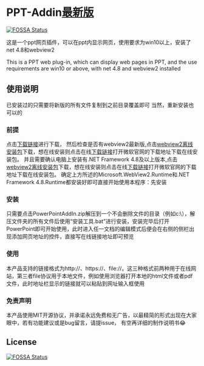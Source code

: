 # PPT-Addin[最新版](https://github.com/yuwenhui2020/PPT-Addin/releases)
[![FOSSA Status](https://app.fossa.com/api/projects/git%2Bgithub.com%2Fyuwenhui2020%2FPPT-Addin.svg?type=shield)](https://app.fossa.com/projects/git%2Bgithub.com%2Fyuwenhui2020%2FPPT-Addin?ref=badge_shield)

这是一个ppt网页插件，可以在ppt内显示网页，使用要求为win10以上，安装了net 4.8和webview2

This is a PPT web plug-in, which can display web pages in PPT, and the use requirements are win10 or above, with net 4.8 and webview2 installed
## 使用说明
已安装过的只需要将新版的所有文件复制到之前目录覆盖即可
当然，重新安装也可以的
### 前提
点击[下载链接](https://github.com/yuwenhui2020/PPT-Addin/releases/download/1.2/PowerPointAddIn.zip)进行下载，
然后检查是否有webview2最新版,点击[webview2离线安装包](https://msedge.sf.dl.delivery.mp.microsoft.com/filestreamingservice/files/038e5be3-91a2-4c14-b2eb-2fac728c8c2c/MicrosoftEdgeWebView2RuntimeInstallerX86.exe)下载，想在线安装则点击在线[下载链接](https://go.microsoft.com/fwlink/p/?LinkId=2124703)打开微软官网的下载地址下载在线安装包。
并且需要确认电脑上安装有.NET Framework 4.8及以上版本,点击[webview2离线安装包](https://go.microsoft.com/fwlink/?linkid=2088631)下载，想在线安装则点击在线[下载链接](https://go.microsoft.com/fwlink/?LinkId=2085155)打开微软官网的下载地址下载在线安装包。
确定上方所述的Microsoft.WebView2.Runtime和.NET Framework 4.8.Runtime都安装好即可直接开始使用本程序：先安装
### 安装
只需要点击PowerPointAddIn.zip解压到一个不会删除文件的目录（例如c:\\），解压文件夹的所有文件后使用“安装工具.bat”进行安装，安装完毕后打开PowerPoint即可开始使用，此时进入任一文档的编辑模式后便会在右侧的侧栏出现添加网页地址的控件，直接写在线链接地址即可预览
### 使用
本产品支持的链接格式为http://、https://、file://。这三种格式前两种用于在线网站，第三者file协议用于本地文件，例如使用浏览器打开本地的html文件或者pdf文件，此时地址栏显示的链接就可以粘贴到网址输入框使用
### 免责声明
本产品使用MIT开源协议，并承诺永远免费和无广告，以最精简的形式出现在大家眼中，若有功能建议或是bug留言，请提issue，
有空再详细的制作说明书😂

## License
[![FOSSA Status](https://app.fossa.com/api/projects/git%2Bgithub.com%2Fyuwenhui2020%2FPPT-Addin.svg?type=large)](https://app.fossa.com/projects/git%2Bgithub.com%2Fyuwenhui2020%2FPPT-Addin?ref=badge_large)
